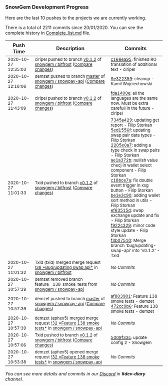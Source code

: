 
### SnowGem Development Progress

Here are the last 10 pushes to the projects we are currently working.

There is a total of 2211 commits since 20/01/2020. You can see the complete history in
 [Complete_list.md](Complete_list.md) file.

| Push Time | Description | Commits |
| --- | --- | --- |
| <sub>2020-10-27 12:35:03</sub> | <sub>ciripel pushed to branch [v0\.1\.2](https://gitlab.com/snowgem/bitfrost/commits/v0.1.2) of [snowgem / bitfrost](https://gitlab.com/snowgem/bitfrost) ([Compare changes](https://gitlab.com/snowgem/bitfrost/compare/fda1400e69a7ec1fde13672094df23499e586639...c166ea957890a2044538c7b5ea2be56c36aa6283))</sub> | <sub>[c166ea95](https://gitlab.com/snowgem/bitfrost/-/commit/c166ea957890a2044538c7b5ea2be56c36aa6283): finished RO translation of additional text - ciripel</sub> |
| <sub>2020-10-27 12:18:06</sub> | <sub>demzet pushed to branch [master](https://gitlab.com/snowgem/snowpay-api/commits/master) of [snowgem / snowpay\-api](https://gitlab.com/snowgem/snowpay-api) ([Compare changes](https://gitlab.com/snowgem/snowpay-api/compare/472cc9b6974e9571c18662d97f8cdcb2614f8667...9e322359ae50503391b6023d8b44de55d1e9cb9d))</sub> | <sub>[9e322359](https://gitlab.com/snowgem/snowpay-api/-/commit/9e322359ae50503391b6023d8b44de55d1e9cb9d): cleanup - Kamil Wojciechowski</sub> |
| <sub>2020-10-27 11:43:09</sub> | <sub>ciripel pushed to branch [v0\.1\.2](https://gitlab.com/snowgem/bitfrost/commits/v0.1.2) of [snowgem / bitfrost](https://gitlab.com/snowgem/bitfrost) ([Compare changes](https://gitlab.com/snowgem/bitfrost/compare/f3b075103df6948e1c9e916e41895d3686437a4b...fda1400e69a7ec1fde13672094df23499e586639))</sub> | <sub>[fda1400e](https://gitlab.com/snowgem/bitfrost/-/commit/fda1400e69a7ec1fde13672094df23499e586639): all the languages are the same now. Must be extra carefull in the future - ciripel</sub> |
| <sub>2020-10-27 11:01:33</sub> | <sub>Txid pushed to branch [v0\.1\.2](https://gitlab.com/snowgem/bitfrost/commits/v0.1.2) of [snowgem / bitfrost](https://gitlab.com/snowgem/bitfrost) ([Compare changes](https://gitlab.com/snowgem/bitfrost/compare/5009f33c62a2b0c57e373342facb29daf9e5cf14...f3b075103df6948e1c9e916e41895d3686437a4b))</sub> | <sub>[7345a429](https://gitlab.com/snowgem/bitfrost/-/commit/7345a429638a2c3388b4ffd4d9760080c537ff9a): updating get report - Filip Storkan<br>[5ed1556f](https://gitlab.com/snowgem/bitfrost/-/commit/5ed1556f9ce96c28bb5ee0c9972d991a8f753418): updating swap pair data types - Filip Storkan<br>[2205e0a7](https://gitlab.com/snowgem/bitfrost/-/commit/2205e0a755a5a42d9ad94acbfdec6879597ba49a): adding a type check in swap pairs - Filip Storkan<br>[ae1a372b](https://gitlab.com/snowgem/bitfrost/-/commit/ae1a372b14853aa0a10aa3cc719e5b6a2993246c): nullish value checj in wallet select component - Filip Storkan<br>[c18bce7a](https://gitlab.com/snowgem/bitfrost/-/commit/c18bce7aaac2dbcce49badc88fbf24cb78f6f69a): fix double event trigger in xsg button - Filip Storkan<br>[be1e3c90](https://gitlab.com/snowgem/bitfrost/-/commit/be1e3c908458dbab5d9b32cc82b9675019117274): adding wallet sort method in utils - Filip Storkan<br>[ef63515d](https://gitlab.com/snowgem/bitfrost/-/commit/ef63515dba7b1ab0249b921088a8d6322a0b78be): swap exchange update and fix - Filip Storkan<br>[f922c329](https://gitlab.com/snowgem/bitfrost/-/commit/f922c329e06dd55c5f2f957d85f01901075d7deb): minor code style update - Filip Storkan<br>[f3b07510](https://gitlab.com/snowgem/bitfrost/-/commit/f3b075103df6948e1c9e916e41895d3686437a4b): Merge branch 'bug/updating-swap-api' into 'v0.1.2' - Txid</sub> |
| <sub>2020-10-27 11:01:32</sub> | <sub>Txid (txid) merged merge request [\!38 \*Bug/updating swap api\*](https://gitlab.com/snowgem/bitfrost/-/merge_requests/38) in [snowgem / bitfrost](https://gitlab.com/snowgem/bitfrost)</sub> | <sub>_No Commits_</sub> |
| <sub>2020-10-27 10:57:39</sub> | <sub>demzet removed branch feature__138_smoke_tests from [snowgem / snowpay\-api](https://gitlab.com/snowgem/snowpay-api)</sub> | <sub>_No Commits_</sub> |
| <sub>2020-10-27 10:57:39</sub> | <sub>demzet pushed to branch [master](https://gitlab.com/snowgem/snowpay-api/commits/master) of [snowgem / snowpay\-api](https://gitlab.com/snowgem/snowpay-api) ([Compare changes](https://gitlab.com/snowgem/snowpay-api/compare/3714ee0c791773f12128f2a28e26441e655b7958...472cc9b6974e9571c18662d97f8cdcb2614f8667))</sub> | <sub>[af803901](https://gitlab.com/snowgem/snowpay-api/-/commit/af803901f0bfe924eb7d7a3ad90c25fbd7dbf7c6): Feature  138 smoke tests - demzet<br>[472cc9b6](https://gitlab.com/snowgem/snowpay-api/-/commit/472cc9b6974e9571c18662d97f8cdcb2614f8667): Feature  138 smoke tests - demzet</sub> |
| <sub>2020-10-27 10:57:39</sub> | <sub>demzet (aphex5) merged merge request [\!32 \*Feature  138 smoke tests\*](https://gitlab.com/snowgem/snowpay-api/-/merge_requests/32) in [snowgem / snowpay\-api](https://gitlab.com/snowgem/snowpay-api)</sub> | <sub>_No Commits_</sub> |
| <sub>2020-10-27 10:57:06</sub> | <sub>Txid pushed to branch [v0\.1\.2](https://gitlab.com/snowgem/bitfrost/commits/v0.1.2) of [snowgem / bitfrost](https://gitlab.com/snowgem/bitfrost) ([Compare changes](https://gitlab.com/snowgem/bitfrost/compare/d0796966b41de371e8cfade38f9210825568f478...5009f33c62a2b0c57e373342facb29daf9e5cf14))</sub> | <sub>[5009f33c](https://gitlab.com/snowgem/bitfrost/-/commit/5009f33c62a2b0c57e373342facb29daf9e5cf14): update config 2 - Snowgem</sub> |
| <sub>2020-10-27 10:53:38</sub> | <sub>demzet (aphex5) opened merge request [\!32 \*Feature  138 smoke tests\*](https://gitlab.com/snowgem/snowpay-api/-/merge_requests/32) in [snowgem / snowpay\-api](https://gitlab.com/snowgem/snowpay-api)</sub> | <sub>_No Commits_</sub> |

_You can see more details and commits in our [Discord](https://discord.gg/zumGnbg) in **#dev-diary** channel._
